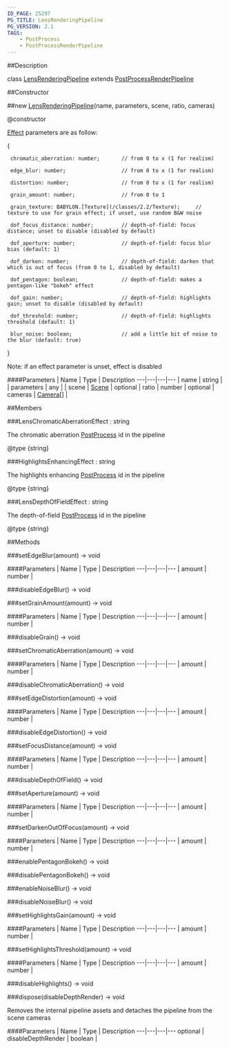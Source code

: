```yaml
---
ID_PAGE: 25297
PG_TITLE: LensRenderingPipeline
PG_VERSION: 2.1
TAGS:
    - PostProcess
    - PostProcessRenderPipeline
---
```

##Description

class [LensRenderingPipeline](/classes/2.2/LensRenderingPipeline) extends [PostProcessRenderPipeline](/classes/2.2/PostProcessRenderPipeline)



##Constructor

##new [LensRenderingPipeline](/classes/2.2/LensRenderingPipeline)(name, parameters, scene, ratio, cameras)

@constructor



[Effect](/classes/2.2/Effect) parameters are as follow:

{

     chromatic_aberration: number;       // from 0 to x (1 for realism)

     edge_blur: number;                  // from 0 to x (1 for realism)

     distortion: number;                 // from 0 to x (1 for realism)

     grain_amount: number;               // from 0 to 1

     grain_texture: BABYLON.[Texture](/classes/2.2/Texture);     // texture to use for grain effect; if unset, use random B&W noise

     dof_focus_distance: number;         // depth-of-field: focus distance; unset to disable (disabled by default)

     dof_aperture: number;               // depth-of-field: focus blur bias (default: 1)

     dof_darken: number;                 // depth-of-field: darken that which is out of focus (from 0 to 1, disabled by default)

     dof_pentagon: boolean;              // depth-of-field: makes a pentagon-like "bokeh" effect

     dof_gain: number;                   // depth-of-field: highlights gain; unset to disable (disabled by default)

     dof_threshold: number;              // depth-of-field: highlights threshold (default: 1)

     blur_noise: boolean;                // add a little bit of noise to the blur (default: true)

}

Note: if an effect parameter is unset, effect is disabled

####Parameters
 | Name | Type | Description
---|---|---|---
 | name | string | 
 | parameters | any | 
 | scene | [Scene](/classes/2.2/Scene) | 
optional | ratio | number | 
optional | cameras | [Camera](/classes/2.2/Camera)[] | 

##Members

###LensChromaticAberrationEffect : string

The chromatic aberration [PostProcess](/classes/2.2/PostProcess) id in the pipeline

@type {string}

###HighlightsEnhancingEffect : string

The highlights enhancing [PostProcess](/classes/2.2/PostProcess) id in the pipeline

@type {string}

###LensDepthOfFieldEffect : string

The depth-of-field [PostProcess](/classes/2.2/PostProcess) id in the pipeline

@type {string}

##Methods

###setEdgeBlur(amount) &rarr; void



####Parameters
 | Name | Type | Description
---|---|---|---
 | amount | number | 

###disableEdgeBlur() &rarr; void


###setGrainAmount(amount) &rarr; void



####Parameters
 | Name | Type | Description
---|---|---|---
 | amount | number | 

###disableGrain() &rarr; void


###setChromaticAberration(amount) &rarr; void



####Parameters
 | Name | Type | Description
---|---|---|---
 | amount | number | 

###disableChromaticAberration() &rarr; void


###setEdgeDistortion(amount) &rarr; void



####Parameters
 | Name | Type | Description
---|---|---|---
 | amount | number | 

###disableEdgeDistortion() &rarr; void


###setFocusDistance(amount) &rarr; void



####Parameters
 | Name | Type | Description
---|---|---|---
 | amount | number | 

###disableDepthOfField() &rarr; void


###setAperture(amount) &rarr; void



####Parameters
 | Name | Type | Description
---|---|---|---
 | amount | number | 

###setDarkenOutOfFocus(amount) &rarr; void



####Parameters
 | Name | Type | Description
---|---|---|---
 | amount | number | 

###enablePentagonBokeh() &rarr; void


###disablePentagonBokeh() &rarr; void


###enableNoiseBlur() &rarr; void


###disableNoiseBlur() &rarr; void


###setHighlightsGain(amount) &rarr; void



####Parameters
 | Name | Type | Description
---|---|---|---
 | amount | number | 

###setHighlightsThreshold(amount) &rarr; void



####Parameters
 | Name | Type | Description
---|---|---|---
 | amount | number | 

###disableHighlights() &rarr; void


###dispose(disableDepthRender) &rarr; void

Removes the internal pipeline assets and detaches the pipeline from the scene cameras

####Parameters
 | Name | Type | Description
---|---|---|---
optional | disableDepthRender | boolean | 

